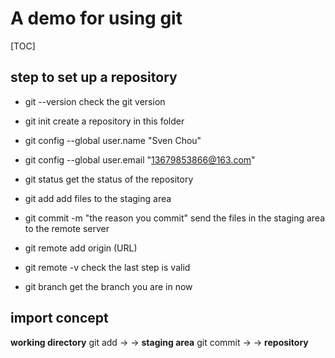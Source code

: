 # A demo for using git

[TOC]

## step to set up a repository

* git --version
    check the git version

* git init
    create a repository in this folder

* git config --global user.name "Sven Chou"

* git config --global user.email "13679853866@163.com"

* git status
    get the status of the repository

* git add 
    add files to the staging area

* git commit -m "the reason you commit"
    send the files in the staging area to the remote server

* git remote add origin (URL)

* git remote -v
    check the last step is valid

* git branch
    get the branch you are in now

## import concept

**working directory**
git add -> 
-> **staging area**
git commit ->
-> **repository**
